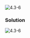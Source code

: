 ![4.3-6](https://github.com/cpp-rakesh/IntroductionToAlgorithmsCLRS/blob/master/Chapter_4_Divide_And_Conquer/4.3_The_substitution_method_for_solving_recurrences/Exercises/4.3-6/repo/4.3-6_problem.png)

### Solution
![4.3-6](https://github.com/cpp-rakesh/IntroductionToAlgorithmsCLRS/blob/master/Chapter_4_Divide_And_Conquer/4.3_The_substitution_method_for_solving_recurrences/Exercises/4.3-6/repo/4.3-6_solution.png)